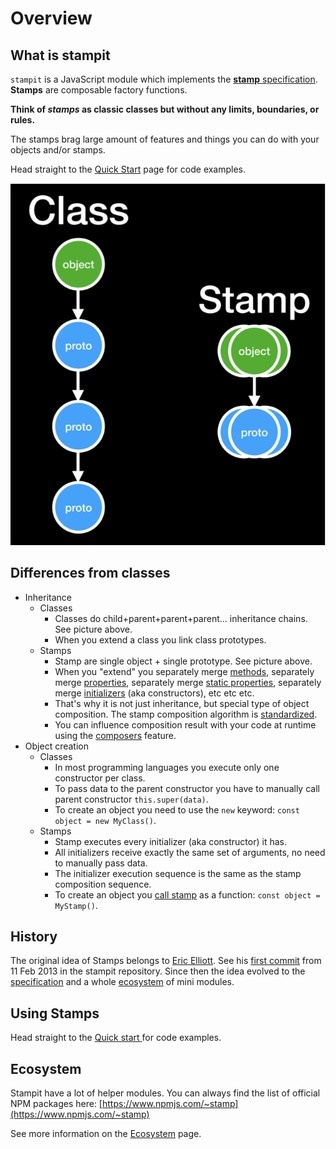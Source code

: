 # Overview

## What is stampit

`stampit` is a JavaScript module which implements the [**stamp** specification](specification/). **Stamps** are composable factory functions.

**Think of **_**stamps**_** as classic classes but without any limits, boundaries, or rules.**

The stamps brag large amount of features and things you can do with your objects and/or stamps.

Head straight to the [Quick Start](../api/quick-start.md) page for code examples.

![](../.gitbook/assets/class_vs_stamp.png)

## Differences from classes

* Inheritance
  * Classes
    * Classes do child+parent+parent+parent... inheritance chains. See picture above.
    * When you extend a class you link class prototypes.
  * Stamps
    * Stamp are single object + single prototype. See picture above.
    * When you "extend" you separately merge [methods](../api/methods.md), separately merge [properties](../api/properties.md), separately merge [static properties](../api/static-properties.md), separately merge [initializers](../api/initializers.md) \(aka constructors\), etc etc etc.
    * That's why it is not just inheritance, but special type of object composition. The stamp composition algorithm is [standardized](specification/merging-algorithm.md).
    * You can influence composition result with your code at runtime using the [composers](../api/composers.md) feature.
* Object creation
  * Classes
    * In most programming languages you execute only one constructor per class.
    * To pass data to the parent constructor you have to manually call parent constructor `this.super(data)`.
    * To create an object you need to use the `new` keyword: `const object = new MyClass()`.
  * Stamps
    * Stamp executes every initializer \(aka constructor\) it has.
    * All initializers receive exactly the same set of arguments, no need to manually pass data.
    * The initializer execution sequence is the same as the stamp composition sequence.
    * To create an object you [call stamp](../api/quick-start.md) as a function: `const object = MyStamp()`.

## History

The original idea of Stamps belongs to [Eric Elliott](https://ericelliottjs.com/). See his [first commit](https://github.com/stampit-org/stampit/commit/ac330e8537e349a9640bbe4a34c63150db445a20) from 11 Feb 2013 in the stampit repository. Since then the idea evolved to the [specification](specification/) and a whole [ecosystem](../ecosystem/ecosystem-overview.md) of mini modules.

## Using Stamps

Head straight to the [Quick start ](../api/quick-start.md)for code examples.

## Ecosystem

Stampit have a lot of helper modules. You can always find the list of official NPM packages here: [https://www.npmjs.com/~stamp](https://www.npmjs.com/~stamp)

See more information on the [Ecosystem](../ecosystem/ecosystem-overview.md) page.

